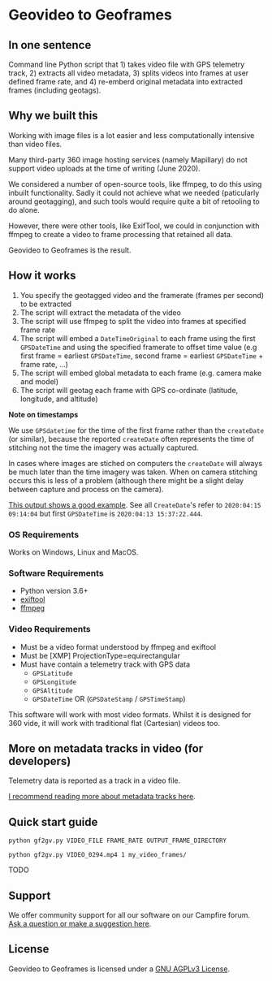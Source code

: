 # Geovideo to Geoframes

## In one sentence

Command line Python script that 1) takes video file with GPS telemetry track, 2) extracts all video metadata, 3) splits videos into frames at user defined frame rate, and 4) re-emberd original metadata into extracted frames (including geotags).

## Why we built this

Working with image files is a lot easier and less computationally intensive than video files.

Many third-party 360 image hosting services (namely Mapillary) do not support video uploads at the time of writing (June 2020).

We considered a number of open-source tools, like ffmpeg, to do this using inbuilt functionality. Sadly it could not achieve what we needed (paticularly around geotagging), and such tools would require quite a bit of retooling to do alone.

However, there were other tools, like ExifTool, we could in conjunction with ffmpeg to create a video to frame processing that retained all data.

Geovideo to Geoframes is the result.

## How it works

1. You specify the geotagged video and the framerate (frames per second) to be extracted
2. The script will extract the metadata of the video
3. The script will use ffmpeg to split the video into frames at specified frame rate
4. The script will embed a `DateTimeOriginal` to each frame using the first `GPSDateTime` and using the specified framerate to offset time value (e.g first frame = earliest `GPSDateTime`, second frame = earliest `GPSDateTime` + frame rate, ...)
5. The script will embed global metadata to each frame (e.g. camera make and model)
6. The script will geotag each frame with GPS co-ordinate (latitude, longitude, and altitude)

**Note on timestamps**

We use `GPSdatetime` for the time of the first frame rather than the `createDate` (or similar), because the reported `createDate` often represents the time of stitching not the time the imagery was actually captured.

In cases where images are stiched on computers the `createDate` will always be much later than the time imagery was taken. When on camera stitching occurs this is less of a problem (although there might be a slight delay between capture and process on the camera).

[This output shows a good example](https://gitlab.com/snippets/1979531). See all `CreateDate`'s refer to `2020:04:15 09:14:04` but first `GPSDateTime` is `2020:04:13 15:37:22.444`.

### OS Requirements

Works on Windows, Linux and MacOS.

### Software Requirements

* Python version 3.6+
* [exiftool](https://exiftool.org/)
* [ffmpeg](https://www.ffmpeg.org/download.html)

### Video Requirements

* Must be a video format understood by ffmpeg and exiftool
* Must be [XMP] ProjectionType=equirectangular
* Must have contain a telemetry track with GPS data
	- `GPSLatitude`
	- `GPSLongitude`
	- `GPSAltitude`
	- `GPSDateTime` OR (`GPSDateStamp` / `GPSTimeStamp`)

This software will work with most video formats. Whilst it is designed for 360 vide, it will work with traditional flat (Cartesian) videos too.

## More on metadata tracks in video (for developers)

Telemetry data is reported as a track in a video file.

[I recommend reading more about metadata tracks here](https://www.trekview.org/blog/2020/metadata-exif-xmp-360-video-files/).

## Quick start guide

```
python gf2gv.py VIDEO_FILE FRAME_RATE OUTPUT_FRAME_DIRECTORY
```

```
python gf2gv.py VIDEO_0294.mp4 1 my_video_frames/
```


TODO

## Support 

We offer community support for all our software on our Campfire forum. [Ask a question or make a suggestion here](https://campfire.trekview.org/c/support/8).

## License

Geovideo to Geoframes is licensed under a [GNU AGPLv3 License](https://github.com/trek-view/geovideo-to-geoframes/blob/master/LICENSE.txt).